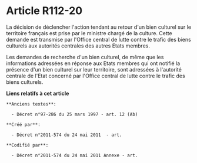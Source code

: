 # Article R112-20

La décision de déclencher l'action tendant au retour d'un bien culturel sur le territoire français est prise par le ministre
chargé de la culture. Cette demande est transmise par l'Office central de lutte contre le trafic des biens culturels aux
autorités centrales des autres Etats membres.

Les demandes de recherche d'un bien culturel, de même que les informations adressées en réponse aux Etats membres qui ont
notifié la présence d'un bien culturel sur leur territoire, sont adressées à l'autorité centrale de l'Etat concerné par
l'Office central de lutte contre le trafic des biens culturels.

**Liens relatifs à cet article**

	**Anciens textes**:

	  - Décret n°97-286 du 25 mars 1997 - art. 12 (Ab)

	**Créé par**:

	  - Décret n°2011-574 du 24 mai 2011  - art.

	**Codifié par**:

	  - Décret n°2011-574 du 24 mai 2011 Annexe - art.
